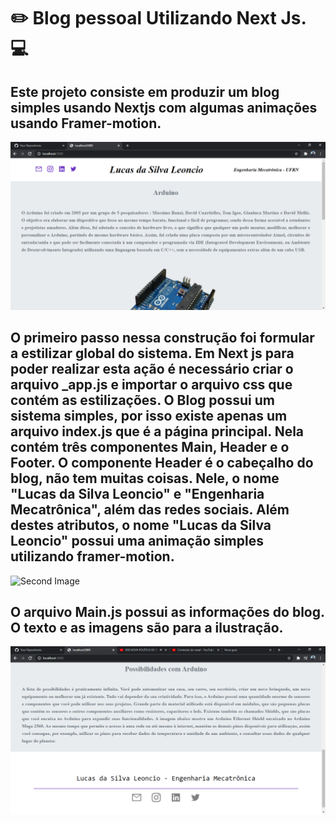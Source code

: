 # :pencil2: Blog pessoal Utilizando Next Js. :computer:

## Este projeto consiste em produzir um blog simples usando Nextjs com algumas animações usando Framer-motion.

![First Image](./README/First_Image.png)

## O primeiro passo nessa construção foi formular a estilizar global do sistema. Em Next js para poder realizar esta ação é necessário criar o arquivo _app.js e importar o arquivo css que contém as estilizações. O Blog possui um sistema simples, por isso existe apenas um arquivo index.js que é a página principal. Nela contém três componentes Main, Header e o Footer. O componente Header é o cabeçalho do blog, não tem muitas coisas. Nele, o nome "Lucas da Silva Leoncio" e "Engenharia Mecatrônica", além das redes sociais. Além destes atributos, o nome "Lucas da Silva Leoncio" possui uma animação simples utilizando framer-motion.

![Second Image](./README/Second_Image.png)

## O arquivo Main.js possui as informações do blog. O texto e as imagens são para a ilustração. 

![Third Image](./README/Third_Image.png)
